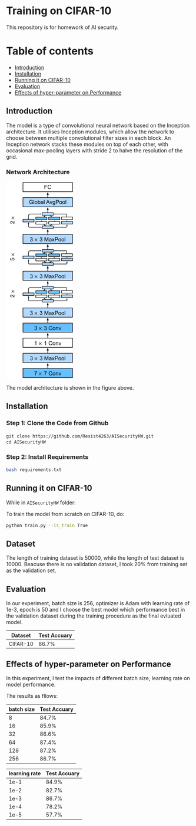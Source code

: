 # Training on CIFAR-10
This repository is for homework of AI security.

Table of contents
=================
   * [Introduction](#introduction)
   * [Installation](#installation)
   * [Running it on CIFAR-10](#running-it-on-cifar-10)
   * [Evaluation](#evaluation)
   * [Effects of hyper-parameter on Performance](#effects-of-hyper-parameter-on-performance)

## Introduction
The model is a type of convolutional neural network based on the Inception architecture. It utilises Inception modules, which allow the network to choose between multiple convolutional filter sizes in each block. An Inception network stacks these modules on top of each other, with occasional max-pooling layers with stride 2 to halve the resolution of the grid.

### Network Architecture
![Model Architecture](./images/googlenet_architecture.png)

The model architecture is shown in the figure above.

## Installation
### Step 1: Clone the Code from Github

```
git clone https://github.com/Resist4263/AISecurityHW.git
cd AISecurityHW
```

### Step 2: Install Requirements

```bash
bash requirements.txt
```

## Running it on CIFAR-10
While in `AISecurityHW` folder:

To train the model from scratch on CIFAR-10, do:
```bash
python train.py --is_train True
```

## Dataset
The length of training dataset is 50000, while the length of test dataset is 10000. Beacuse there is no validation dataset, I took 20% from training set as the validation set.

## Evaluation
In our experiment, batch size is 256, optimizer is Adam with learning rate of 1e-3, epoch is 50 and I choose the best model which performance best in the validation dataset during the training procedure as the final evluated model.

| Dataset | Test Accuary |
|---|-|
|CIFAR-10|86.7%|

## Effects of hyper-parameter on Performance
In this experiment, I test the impacts of different batch size, learning rate on model performance.

The results as fllows:

| batch size | Test Accuary |
| --- | --- |
| 8 | 84.7% |
| 16 | 85.9% |
| 32 | 86.6% |
| 64 | 87.4% |
| 128 | 87.2% |
| 256 | 86.7% |

| learning rate | Test Accuary |
| --- | --- |
| 1e-1 | 84.9% |
| 1e-2 | 82.7% |
| 1e-3 | 86.7% |
| 1e-4 | 78.2% |
| 1e-5 | 57.7% |